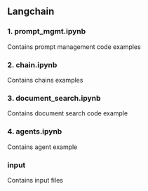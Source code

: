 ## Langchain
### 1. prompt_mgmt.ipynb
Contains prompt management code examples

### 2. chain.ipynb
Contains chains examples

### 3. document_search.ipynb
Contains document search code example

### 4. agents.ipynb
Contains agent example

### input
Contains input files